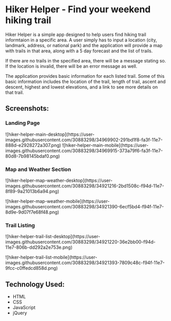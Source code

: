 <h1>Hiker Helper - Find your weekend hiking trail</h1>
<p>Hiker Helper is a simple app designed to help users find hiking trail informtaion in a specific area. A user simply has to input a location (city, landmark, address, or national park) and the application will provide a map with trails in that area, along with a 5 day forecast and the list of trails. </p>
<p>If there are no trails in the specified area, there will be a message stating so. If the location is invalid, there will be an error message as well.</p>
<p>The application provides basic information for each listed trail. Some of this basic information includes the location of the trail, length of trail, ascent and descent, highest and lowest elevations, and a link to see more details on that trail.</p>

<h2>Screenshots:</h2>
<h3>Landing Page</h3>
![hiker-helper-main-desktop](https://user-images.githubusercontent.com/30883298/34969902-291bd1f8-fa3f-11e7-888d-e2928272a307.png)
![hiker-helper-main-mobile](https://user-images.githubusercontent.com/30883298/34969915-373a79f6-fa3f-11e7-80d8-7b98145bdaf0.png)

<h3>Map and Weather Section</h3>
<p>![hiker-helper-map-weather-desktop](https://user-images.githubusercontent.com/30883298/34921216-2bd1508c-f94d-11e7-8f89-9a21013b6a94.png)</p>
<p>![hiker-helper-map-weather-mobile](https://user-images.githubusercontent.com/30883298/34921390-6ecf5bd4-f94f-11e7-8d9e-9d07f7e68f48.png)</p>

<h3>Trail Listing</h3>
<p>![hiker-helper-trail-list-desktop](https://user-images.githubusercontent.com/30883298/34921220-36e2bb00-f94d-11e7-806b-dd292a2e753e.png)</p>
<p>![hiker-helper-trail-list-mobile](https://user-images.githubusercontent.com/30883298/34921393-7809c48c-f94f-11e7-9fcc-c0ffedcd858d.png)</p>

<h2>Technology Used:</h2>
<ul>
  <li>HTML</li>
    <li>CSS</li>
    <li>JavaScript</li>
    <li>jQuery</li>
  </ul>
